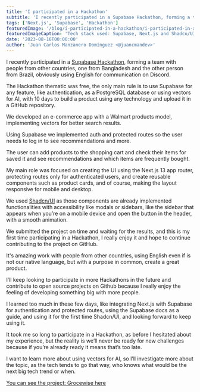 ```yaml
---
title: 'I participated in a Hackathon'
subtitle: 'I recently participated in a Supabase Hackathon, forming a team with people from other countries.'
tags: ['Next.js', 'Supabase', 'Hackathon']
featuredImage: '/blog/i-participated-in-a-hackathon/i-participated-in-a-hackathon-banner.png'
featuredImageCaption: 'Tech stack used: Supabase, Next.js and Shadcn/UI, My first hackathon!'
date: '2023-08-16T00:00:00'
author: 'Juan Carlos Manzanero Domínguez <@juancmandev>'
---
```


I recently participated in a [Supabase Hackathon](https://supabase.com/blog/supabase-lw8-hackathon), forming a team with people from other countries, one from Bangladesh and the other person from Brazil, obviously using English for communication on Discord.

The Hackathon thematic was free, the only main rule is to use Supabase for any feature, like authentication, as a PostgreSQL database or using vectors for AI, with 10 days to build a product using any technology and upload it in a GitHub repository.

We developed an e-commerce app with a Walmart products model, implementing vectors for better search results.

Using Supabase we implemented auth and protected routes so the user needs to log in to see recommendations and more.

The user can add products to the shopping cart and check their items for saved it and see recommendations and which items are frequently bought.

My main role was focused on creating the UI using the Next.js 13 app router, protecting routes only for authenticated users, and create reusable components such as product cards, and of course, making the layout responsive for mobile and desktop.

We used [Shadcn/UI](https://ui.shadcn.com/) as those components are already implemented functionalities with accessibility like modals or sidebars, like the sidebar that appears when you’re on a mobile device and open the button in the header, with a smooth animation.

We submitted the project on time and waiting for the results, and this is my first time participating in a Hackathon, I really enjoy it and hope to continue contributing to the project on GitHub.

It's amazing work with people from other countries, using English even if is not our native language, but with a purpose in common, create a great product.

I’ll keep looking to participate in more Hackathons in the future and contribute to open source projects on Github because I really enjoy the feeling of developing something big with more people.

I learned too much in these few days, like integrating Next.js with Supabase for authentication and protected routes, using the Supabase docs as a guide, and using it for the first time Shadcn/UI, and looking forward to keep using it.

It took me so long to participate in a Hackathon, as before I hesitated about my experience, but the reality is we’ll never be ready for new challenges because if you’re already ready it means that’s too late.

I want to learn more about using vectors for AI, so I’ll investigate more about the topic, as the tech tends to go that way, who knows what would be the next big tech trend or when.

[You can see the project: Grocewise here](https://groce-wise.vercel.app/)
